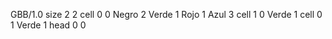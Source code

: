 <gs-board> GBB/1.0
size 2 2
cell 0 0 Negro 2 Verde 1 Rojo 1 Azul 3
cell 1 0 Verde 1 
cell 0 1 Verde 1
head 0 0
 </gs-board>